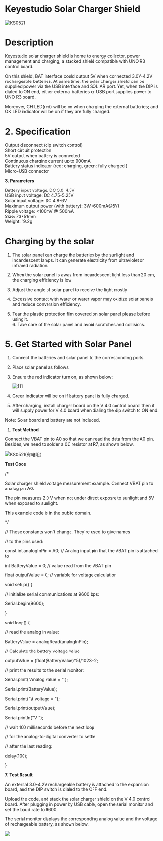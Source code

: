 #  **Keyestudio Solar Charger Shield**

![KS0521](media/d6225a56891064cc46300ad3cc3fd039.png)

# Description

Keyestudio solar charger shield is home to energy collector, power management
and charging, a stacked shield compatible with UNO R3 control board.

On this shield, BAT interface could output 5V when connected 3.0V-4.2V
rechargeable batteries. At same time, the solar charger shield can be supplied
power via the USB interface and SOL AR port. Yet, when the DIP is dialed to ON
end, either external batteries or USB port supplies power to UNO R3 board.

Moreover, CH LED(red) will be on when charging the external batteries; and OK
LED indicator will be on if they are fully charged.

# 2. Specification

Output disconnect (dip switch control)  
Short circuit protection  
5V output when battery is connected  
Continuous charging current up to 900mA  
Battery status indicator (red: charging, green: fully charged )  
Micro-USB connector

**3. Parameters**

Battery input voltage: DC 3.0-4.5V  
USB input voltage: DC 4.75-5.25V  
Solar input voltage: DC 4.8-6V  
Maximum output power (with battery): 3W (600mA@5V)  
Ripple voltage: \<100mV @ 500mA  
Size: 73\*51mm  
Weight: 19.2g

# Charging by the solar

1.  The solar panel can charge the batteries by the sunlight and incandescent
    lamps. It can generate electricity from ultraviolet or infrared radiation.

2.  When the solar panel is away from incandescent light less than 20 cm, the
    charging efficiency is low

3.  Adjust the angle of solar panel to receive the light mostly

4.  Excessive contact with water or water vapor may oxidize solar panels and
    reduce conversion efficiency.

5.  Tear the plastic protection film covered on solar panel please before using
    it.  
    6\. Take care of the solar panel and avoid scratches and collisions.

# 5. Get Started with Solar Panel

1.  Connect the batteries and solar panel to the corresponding ports.

2.  Place solar panel as follows

3.  Ensure the red indicator turn on, as shown below:

    ![111](media/a4698b4068b93c01f51680f094430a3f.jpeg)

4.  Green indicator will be on if battery panel is fully charged.

5.  After charging, install charger board on the V 4.0 control board, then it
    will supply power for V 4.0 board when dialing the dip switch to ON end.

Note: Solar board and battery are not included.

1.  **Test Method**

Connect the VBAT pin to A0 so that we can read the data from the A0 pin.
Besides, we need to solder a 0Ω resistor at R7, as shown below.

![KS0521(有电阻）](media/989523fa0bb13cd8f1cd46b6795a8d12.png)

**Test Code**

/\*

Solar charger shield voltage measurement example. Connect VBAT pin to analog pin
A0.

The pin measures 2.0 V when not under direct exposre to sunlight and 5V when
exposed to sunlight.

This example code is in the public domain.

\*/

// These constants won't change. They're used to give names

// to the pins used:

const int analogInPin = A0; // Analog input pin that the VBAT pin is attached to

int BatteryValue = 0; // value read from the VBAT pin

float outputValue = 0; // variable for voltage calculation

void setup() {

// initialize serial communications at 9600 bps:

Serial.begin(9600);

}

void loop() {

// read the analog in value:

BatteryValue = analogRead(analogInPin);

// Calculate the battery voltage value

outputValue = (float(BatteryValue)\*5)/1023\*2;

// print the results to the serial monitor:

Serial.print("Analog value = " );

Serial.print(BatteryValue);

Serial.print("\\t voltage = ");

Serial.print(outputValue);

Serial.println("V ");

// wait 100 milliseconds before the next loop

// for the analog-to-digital converter to settle

// after the last reading:

delay(100);

}

**7. Test Result**

An external 3.0-4.2V rechargeable battery is attached to the expansion board,
and the DIP switch is dialed to the OFF end.

Upload the code, and stack the solar charger shield on the V 4.0 control board.
After plugging in power by USB cable, open the serial monitor and set the baud
rate to 9600.

The serial monitor displays the corresponding analog value and the voltage of
rechargeable battery, as shown below.

![](media/196faf3b3a7212393adc64c4cf7073bd.png)

# 

